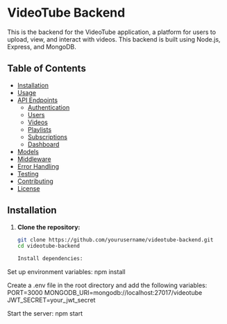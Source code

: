 # VideoTube Backend

This is the backend for the VideoTube application, a platform for users to upload, view, and interact with videos. This backend is built using Node.js, Express, and MongoDB.

## Table of Contents

- [Installation](#installation)
- [Usage](#usage)
- [API Endpoints](#api-endpoints)
  - [Authentication](#authentication)
  - [Users](#users)
  - [Videos](#videos)
  - [Playlists](#playlists)
  - [Subscriptions](#subscriptions)
  - [Dashboard](#dashboard)
- [Models](#models)
- [Middleware](#middleware)
- [Error Handling](#error-handling)
- [Testing](#testing)
- [Contributing](#contributing)
- [License](#license)

## Installation

1. **Clone the repository:**

   ```bash
   git clone https://github.com/yourusername/videotube-backend.git
   cd videotube-backend

   Install dependencies:

Set up environment variables:    npm install

Create a .env file in the root directory and add the following variables:
PORT=3000
MONGODB_URI=mongodb://localhost:27017/videotube
JWT_SECRET=your_jwt_secret

Start the server:  npm start

